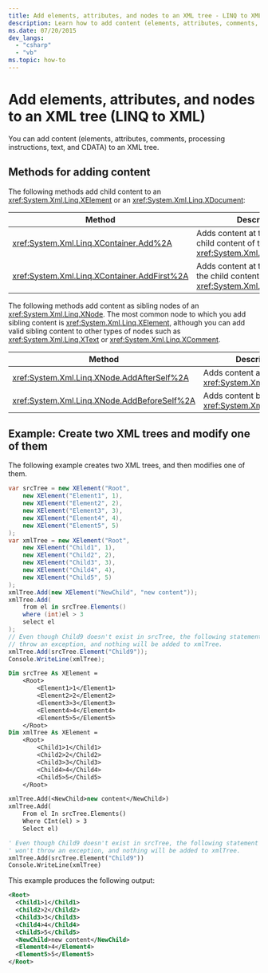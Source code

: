 ```yaml
---
title: Add elements, attributes, and nodes to an XML tree - LINQ to XML
description: Learn how to add content (elements, attributes, comments, processing instructions, text, and CDATA) to an XML tree.
ms.date: 07/20/2015
dev_langs:
  - "csharp"
  - "vb"
ms.topic: how-to
---
```


# Add elements, attributes, and nodes to an XML tree (LINQ to XML)

You can add content (elements, attributes, comments, processing instructions, text, and CDATA) to an XML tree.

## Methods for adding content

The following methods add child content to an <xref:System.Xml.Linq.XElement> or an <xref:System.Xml.Linq.XDocument>:

|Method|Description|
|------------|-----------------|
|<xref:System.Xml.Linq.XContainer.Add%2A>|Adds content at the end of the child content of the <xref:System.Xml.Linq.XContainer>.|
|<xref:System.Xml.Linq.XContainer.AddFirst%2A>|Adds content at the beginning of the child content of the <xref:System.Xml.Linq.XContainer>.|

The following methods add content as sibling nodes of an <xref:System.Xml.Linq.XNode>. The most common node to which you add sibling content is <xref:System.Xml.Linq.XElement>, although you can add valid sibling content to other types of nodes such as <xref:System.Xml.Linq.XText> or <xref:System.Xml.Linq.XComment>.

|Method|Description|
|------------|-----------------|
|<xref:System.Xml.Linq.XNode.AddAfterSelf%2A>|Adds content after the <xref:System.Xml.Linq.XNode>.|
|<xref:System.Xml.Linq.XNode.AddBeforeSelf%2A>|Adds content before the <xref:System.Xml.Linq.XNode>.|

## Example: Create two XML trees and modify one of them

The following example creates two XML trees, and then modifies one of them.

```csharp
var srcTree = new XElement("Root",
    new XElement("Element1", 1),
    new XElement("Element2", 2),
    new XElement("Element3", 3),
    new XElement("Element4", 4),
    new XElement("Element5", 5)
);
var xmlTree = new XElement("Root",
    new XElement("Child1", 1),
    new XElement("Child2", 2),
    new XElement("Child3", 3),
    new XElement("Child4", 4),
    new XElement("Child5", 5)
);
xmlTree.Add(new XElement("NewChild", "new content"));
xmlTree.Add(
    from el in srcTree.Elements()
    where (int)el > 3
    select el
);
// Even though Child9 doesn't exist in srcTree, the following statement won't
// throw an exception, and nothing will be added to xmlTree.
xmlTree.Add(srcTree.Element("Child9"));
Console.WriteLine(xmlTree);
```

```vb
Dim srcTree As XElement =
    <Root>
        <Element1>1</Element1>
        <Element2>2</Element2>
        <Element3>3</Element3>
        <Element4>4</Element4>
        <Element5>5</Element5>
    </Root>
Dim xmlTree As XElement =
    <Root>
        <Child1>1</Child1>
        <Child2>2</Child2>
        <Child3>3</Child3>
        <Child4>4</Child4>
        <Child5>5</Child5>
    </Root>

xmlTree.Add(<NewChild>new content</NewChild>)
xmlTree.Add(
    From el In srcTree.Elements()
    Where CInt(el) > 3
    Select el)

' Even though Child9 doesn't exist in srcTree, the following statement
' won't throw an exception, and nothing will be added to xmlTree.
xmlTree.Add(srcTree.Element("Child9"))
Console.WriteLine(xmlTree)
```

This example produces the following output:

```xml
<Root>
  <Child1>1</Child1>
  <Child2>2</Child2>
  <Child3>3</Child3>
  <Child4>4</Child4>
  <Child5>5</Child5>
  <NewChild>new content</NewChild>
  <Element4>4</Element4>
  <Element5>5</Element5>
</Root>
```
